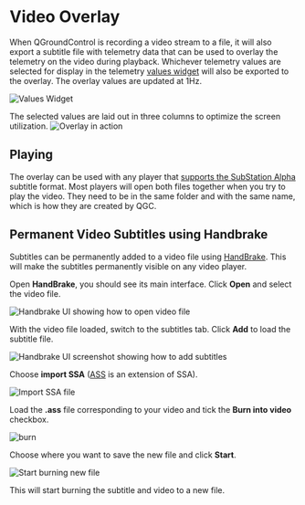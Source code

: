 # Video Overlay

When QGroundControl is recording a video stream to a file, it will also export a subtitle file with telemetry data that can be used to overlay the telemetry on the video during playback. Whichever telemetry values are selected for display in the telemetry [values widget](FlyView.md#values-telemetry) will also be exported to the overlay. The overlay values are updated at 1Hz.

![Values Widget](../../../assets/fly/overlay_widget.png)

The selected values are laid out in three columns to optimize the screen utilization.
![Overlay in action](../../../assets/fly/overlay_capture.png)

## Playing

The overlay can be used with any player that [supports the SubStation Alpha](https://en.wikipedia.org/wiki/SubStation_Alpha#Players_and_renderers) subtitle format.
Most players will open both files together when you try to play the video. They need to be in the same folder and with the same name, which is how they are created by QGC.

## Permanent Video Subtitles using Handbrake

Subtitles can be permanently added to a video file using [HandBrake](https://handbrake.fr/).
This will make the subtitles permanently visible on any video player.

Open **HandBrake**, you should see its main interface.
Click **Open** and select the video file.

![Handbrake UI showing how to open video file](../../../assets/fly/video_overlay/1-open.png)

With the video file loaded, switch to the subtitles tab.
Click **Add** to load the subtitle file.

![Handbrake UI screenshot showing how to add subtitles](../../../assets/fly/video_overlay/2-subtitles.png)

Choose **import SSA** ([ASS](https://en.wikipedia.org/wiki/SubStation_Alpha#Advanced_SubStation_Alpha) is an extension of SSA).

![Import SSA file](../../../assets/fly/video_overlay/3-ssa.png)

Load the **.ass** file corresponding to your video and tick the **Burn into video** checkbox.

![burn](../../../assets/fly/video_overlay/4-openandburn.png)

Choose where you want to save the new file and click **Start**.

![Start burning new file](../../../assets/fly/video_overlay/5-start.png)

This will start burning the subtitle and video to a new file.
